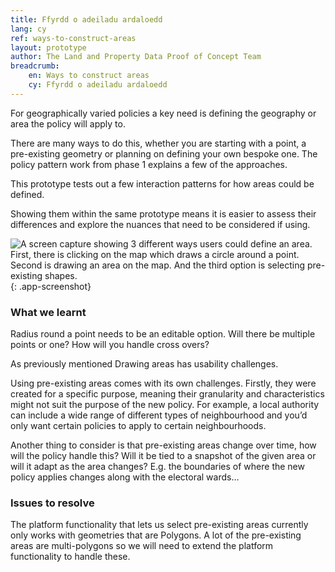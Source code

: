 ```yaml
---
title: Ffyrdd o adeiladu ardaloedd
lang: cy
ref: ways-to-construct-areas
layout: prototype
author: The Land and Property Data Proof of Concept Team
breadcrumb:
    en: Ways to construct areas
    cy: Ffyrdd o adeiladu ardaloedd
---
```

For geographically varied policies a key need is defining the geography or area the policy will apply to.

There are many ways to do this, whether you are starting with a point, a pre-existing geometry or planning on defining your own bespoke one. The policy pattern work from phase 1 explains a few of the approaches.

This prototype tests out a few interaction patterns for how areas could be defined.

Showing them within the same prototype means it is easier to assess their differences and explore the nuances that need to be considered if using.

![A screen capture showing 3 different ways users could define an area. First, there is clicking on the map which draws a circle around a point. Second is drawing an area on the map. And the third option is selecting pre-existing shapes.](/property-data-poc/assets/images/prototype-ways-to-construct-areas-cy.gif){: .app-screenshot}

### What we learnt

Radius round a point needs to be an editable option. Will there be multiple points or one? How will you handle cross overs?

As previously mentioned Drawing areas has usability challenges.

Using pre-existing areas comes with its own challenges. Firstly, they were created for a specific purpose, meaning their granularity and characteristics might not suit the purpose of the new policy. For example, a local authority can include a wide range of different types of neighbourhood and you’d only want certain policies to apply to certain neighbourhoods.

Another thing to consider is that pre-existing areas change over time, how will the policy handle this? Will it be tied to a snapshot of the given area or will it adapt as the area changes? E.g. the boundaries of where the new policy applies changes along with the electoral wards…

### Issues to resolve

The platform functionality that lets us select pre-existing areas currently only works with geometries that are Polygons. A lot of the pre-existing areas are multi-polygons so we will need to extend the platform functionality to handle these.